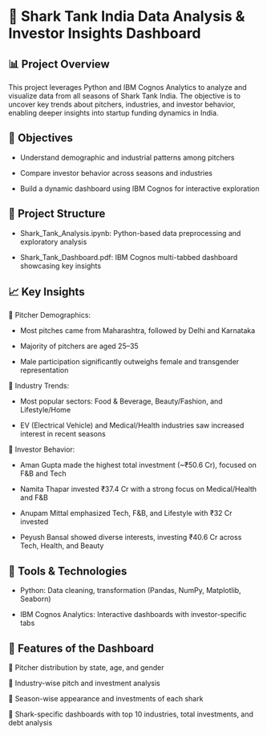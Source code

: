 
# 🦈 Shark Tank India Data Analysis & Investor Insights Dashboard

## 📊 Project Overview
This project leverages Python and IBM Cognos Analytics to analyze and visualize data from all seasons of Shark Tank India. The objective is to uncover key trends about pitchers, industries, and investor behavior, enabling deeper insights into startup funding dynamics in India.

## 🚀 Objectives
+ Understand demographic and industrial patterns among pitchers

+ Compare investor behavior across seasons and industries

+ Build a dynamic dashboard using IBM Cognos for interactive exploration

## 📁 Project Structure
+ Shark_Tank_Analysis.ipynb: Python-based data preprocessing and exploratory analysis

+ Shark_Tank_Dashboard.pdf: IBM Cognos multi-tabbed dashboard showcasing key insights

## 📈 Key Insights
📌 Pitcher Demographics:

+ Most pitches came from Maharashtra, followed by Delhi and Karnataka

+ Majority of pitchers are aged 25–35

+ Male participation significantly outweighs female and transgender representation

📌 Industry Trends:
+ Most popular sectors: Food & Beverage, Beauty/Fashion, and Lifestyle/Home

+ EV (Electrical Vehicle) and Medical/Health industries saw increased interest in recent seasons

📌 Investor Behavior:
+ Aman Gupta made the highest total investment (~₹50.6 Cr), focused on F&B and Tech

+ Namita Thapar invested ₹37.4 Cr with a strong focus on Medical/Health and F&B

+ Anupam Mittal emphasized Tech, F&B, and Lifestyle with ₹32 Cr invested

+ Peyush Bansal showed diverse interests, investing ₹40.6 Cr across Tech, Health, and Beauty

## 🧰 Tools & Technologies
+ Python: Data cleaning, transformation (Pandas, NumPy, Matplotlib, Seaborn)

+ IBM Cognos Analytics: Interactive dashboards with investor-specific tabs

## 📌 Features of the Dashboard
📍 Pitcher distribution by state, age, and gender

📍 Industry-wise pitch and investment analysis

📍 Season-wise appearance and investments of each shark

📍 Shark-specific dashboards with top 10 industries, total investments, and debt analysis
